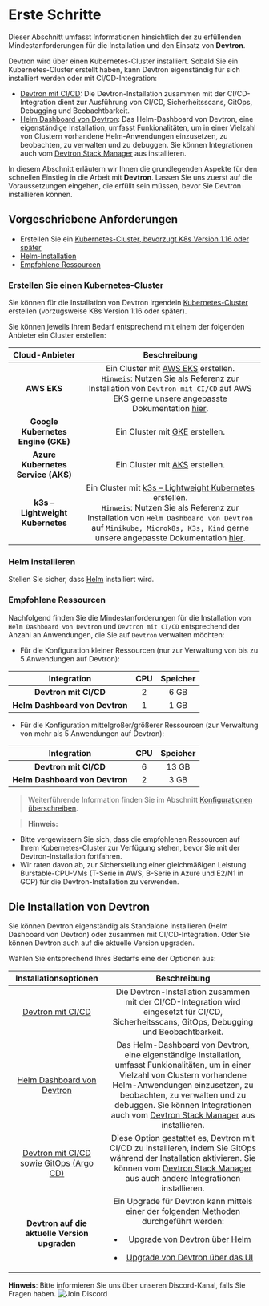 ﻿# Erste Schritte
Dieser Abschnitt umfasst Informationen hinsichtlich der zu erfüllenden Mindestanforderungen für die Installation und den Einsatz von **Devtron**.

Devtron wird über einen Kubernetes-Cluster installiert. Sobald Sie ein Kubernetes-Cluster erstellt haben, kann Devtron eigenständig für sich installiert werden oder mit CI/CD-Integration:

* [Devtron mit CI/CD](setup/install/install-devtron-with-cicd.md): Die Devtron-Installation zusammen mit der CI/CD-Integration dient zur Ausführung von CI/CD, Sicherheitsscans, GitOps, Debugging und Beobachtbarkeit.
* [Helm Dashboard von Devtron](setup/install/install-devtron.md): Das Helm-Dashboard von Devtron, eine eigenständige Installation, umfasst Funkionalitäten, um in einer Vielzahl von Clustern vorhandene Helm-Anwendungen einzusetzen, zu beobachten, zu verwalten und zu debuggen. Sie können Integrationen auch vom [Devtron Stack Manager](https://docs.devtron.ai/v/v0.6/usage/integrations?q=) aus installieren.

In diesem Abschnitt erläutern wir Ihnen die grundlegenden Aspekte für den schnellen Einstieg in die Arbeit mit **Devtron**.
Lassen Sie uns zuerst auf die Voraussetzungen eingehen, die erfüllt sein müssen, bevor Sie Devtron installieren können.
## Vorgeschriebene Anforderungen
* Erstellen Sie ein [Kubernetes-Cluster, bevorzugt K8s Version 1.16 oder später](#create-a-kubernetes-cluster)
* [Helm-Installation](https://helm.sh/docs/intro/install/)
* [Empfohlene Ressourcen](#recommended-resources)
### Erstellen Sie einen Kubernetes-Cluster
Sie können für die Installation von Devtron irgendein [Kubernetes-Cluster](https://kubernetes.io/docs/tutorials/kubernetes-basics/create-cluster/) erstellen (vorzugsweise K8s Version 1.16 oder später).

Sie können jeweils Ihrem Bedarf entsprechend mit einem der folgenden Anbieter ein Cluster erstellen:

|Cloud-Anbieter|Beschreibung|
| :-: | :-: |
|**AWS EKS**|Ein Cluster mit [AWS EKS](https://docs.aws.amazon.com/eks/latest/userguide/getting-started-console.html) erstellen. <br>`Hinweis`: Nutzen Sie als Referenz zur Installation von `Devtron mit CI/CD` auf AWS EKS gerne unsere angepasste Dokumentation [hier](setup/install/install-devtron-on-AWS-EKS.md). </br>|
|**Google Kubernetes Engine (GKE)**|Ein Cluster mit [GKE](https://cloud.google.com/kubernetes-engine/) erstellen.|
|**Azure Kubernetes Service (AKS)**|Ein Cluster mit [AKS](https://learn.microsoft.com/en-us/azure/aks/) erstellen.|
|**k3s – Lightweight Kubernetes**|Ein Cluster mit [k3s – Lightweight Kubernetes](https://devtron.ai/blog/deploy-your-applications-over-k3s-lightweight-kubernetes-in-no-time/) erstellen. <br>`Hinweis`: Nutzen Sie als Referenz zur Installation von `Helm Dashboard von Devtron` auf `Minikube, Microk8s, K3s, Kind` gerne unsere angepasste Dokumentation [hier](setup/install/Install-devtron-on-Minikube-Microk8s-K3s-Kind.md). </br>|

### Helm installieren
Stellen Sie sicher, dass [Helm](https://helm.sh/docs/intro/install/) installiert wird.
### Empfohlene Ressourcen
Nachfolgend finden Sie die Mindestanforderungen für die Installation von `Helm Dashboard von Devtron` und `Devtron mit CI/CD` entsprechend der Anzahl an Anwendungen, die Sie auf `Devtron` verwalten möchten:

* Für die Konfiguration kleiner Ressourcen (nur zur Verwaltung von bis zu 5 Anwendungen auf Devtron):

|Integration|CPU|Speicher|
| :-: | :-: | :-: |
|**Devtron mit CI/CD**|2|6 GB|
|**Helm Dashboard von Devtron**|1|1 GB|

* Für die Konfiguration mittelgroßer/größerer Ressourcen (zur Verwaltung von mehr als 5 Anwendungen auf Devtron):

|Integration|CPU|Speicher|
| :-: | :-: | :-: |
|**Devtron mit CI/CD**|6|13 GB|
|**Helm Dashboard von Devtron**|2|3 GB|

> Weiterführende Information finden Sie im Abschnitt [Konfigurationen überschreiben](setup/install/override-default-devtron-installation-configs.md).

> **Hinweis:**

* Bitte vergewissern Sie sich, dass die empfohlenen Ressourcen auf Ihrem Kubernetes-Cluster zur Verfügung stehen, bevor Sie mit der Devtron-Installation fortfahren.
* Wir raten davon ab, zur Sicherstellung einer gleichmäßigen Leistung Burstable-CPU-VMs (T-Serie in AWS, B-Serie in Azure und E2/N1 in GCP) für die Devtron-Installation zu verwenden.
## Die Installation von Devtron
Sie können Devtron eigenständig als Standalone installieren (Helm Dashboard von Devtron) oder zusammen mit CI/CD-Integration. Oder Sie können Devtron auch auf die aktuelle Version upgraden.

Wählen Sie entsprechend Ihres Bedarfs eine der Optionen aus:

|Installationsoptionen|Beschreibung|
| :-: | :-: |
|[Devtron mit CI/CD](setup/install/install-devtron-with-cicd.md)|Die Devtron-Installation zusammen mit der CI/CD-Integration wird eingesetzt für CI/CD, Sicherheitsscans, GitOps, Debugging und Beobachtbarkeit.|
|[Helm Dashboard von Devtron](setup/install/install-devtron.md)|Das Helm-Dashboard von Devtron, eine eigenständige Installation, umfasst Funkionalitäten, um in einer Vielzahl von Clustern vorhandene Helm-Anwendungen einzusetzen, zu beobachten, zu verwalten und zu debuggen. Sie können Integrationen auch vom [Devtron Stack Manager](https://docs.devtron.ai/v/v0.6/usage/integrations?q=) aus installieren.|
|[Devtron mit CI/CD sowie GitOps (Argo CD)](setup/install/install-devtron-with-cicd-with-gitops.md)|Diese Option gestattet es, Devtron mit CI/CD zu installieren, indem Sie GitOps während der Installation aktivieren. Sie können vom [Devtron Stack Manager](https://docs.devtron.ai/v/v0.6/usage/integrations?q=) aus auch andere Integrationen installieren.|
|**Devtron auf die aktuelle Version upgraden**|Ein Upgrade für Devtron kann mittels einer der folgenden Methoden durchgeführt werden: <ul><li>[Upgrade von Devtron über Helm](https://docs.devtron.ai/v/v0.5/getting-started/upgrade#upgrade-devtron-using-helm)</ul></li><ul><li>[Upgrade von Devtron über das UI ](https://docs.devtron.ai/v/v0.5/getting-started/upgrade/upgrade-devtron-ui)</ul></li>|

**Hinweis**: Bitte informieren Sie uns über unseren Discord-Kanal, falls Sie Fragen haben. ![Join Discord](https://img.shields.io/badge/Join%20us%20on-Discord-e01563.svg)[](https://discord.gg/jsRG5qx2gp)
